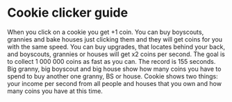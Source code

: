 # Cookie clicker guide 

When you click on a cookie you get +1 coin.
You can buy boyscouts, grannies and bake houses just clicking them and they will get coins for you with the same speed.
You can buy upgrades, that locates behind your back, and boyscouts, grannies or houses will get x2 coins per second.
The goal is to collect 1 000 000 coins as fast as you can. The record is 155 seconds. 
Big granny, big boyscout and big house show how many coins you have to spend to buy another one granny, BS or house.
Cookie shows two things: your income per second from all people and houses that you own and how many coins you have at this time.